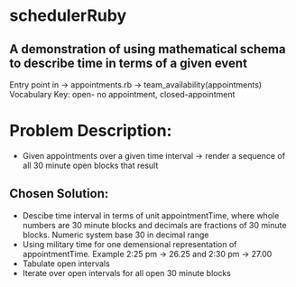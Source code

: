 # schedulerRuby
## A demonstration of using mathematical schema to describe time in terms of a given event

Entry point in -> appointments.rb -> team_availability(appointments) 
Vocabulary Key: open- no appointment, closed-appointment

# Problem Description:
* Given appointments over a given time interval -> render a sequence of all 30 minute open blocks that result
  
## Chosen Solution:
* Descibe time interval in terms of unit appointmentTime, where whole numbers are 30 minute blocks and decimals are fractions of 30 minute blocks. Numeric system base 30 in decimal range
* Using military time for one demensional representation of appointmentTime. Example 2:25 pm -> 26.25 and 2:30 pm -> 27.00
* Tabulate open intervals
* Iterate over open intervals for all open 30 minute blocks
 
